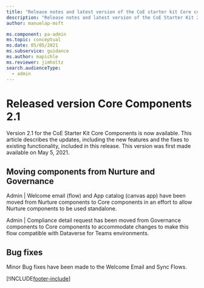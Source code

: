 ```yaml
---
title: "Release notes and latest version of the CoE starter kit Core components 2.1 | MicrosoftDocs"
description: "Release notes and latest version of the CoE Starter Kit 2.1."
author: manuelap-msft

ms.component: pa-admin
ms.topic: conceptual
ms.date: 05/05/2021
ms.subservice: guidance
ms.author: mapichle
ms.reviewer: jimholtz
search.audienceType: 
  - admin
---
```


# Released version Core Components 2.1

Version 2.1 for the CoE Starter Kit Core Components is now available. This article describes the updates, including the new features and the fixes to existing functionality, included in this release. This version was first made available on May 5, 2021.

## Moving components from Nurture and Governance

Admin | Welcome email (flow) and App catalog (canvas app) have been moved from Nurture components to Core components in an effort to allow Nurture components to be used standalone.

Admin | Compliance detail request has been moved from Governance components to Core components to accommodate changes to make this flow compatible with Dataverse for Teams environments.

## Bug fixes

Minor Bug fixes have been made to the Welcome Email and Sync Flows.

[!INCLUDE[footer-include](../../../includes/footer-banner.md)]
